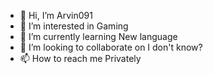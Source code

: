 - 👋 Hi, I’m Arvin091
- 👀 I’m interested in Gaming 
- 🌱 I’m currently learning New language
- 💞️ I’m looking to collaborate on I don't know?
- 📫 How to reach me Privately 

<!---
Lozyis029/Lozyis029 is a ✨ special ✨ repository because its `README.md` (this file) appears on your GitHub profile.
You can click the Preview link to take a look at your changes.
--->
